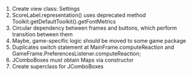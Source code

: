 1) Create view class: Settings
2) ScoreLabel.representation() uses deprecated method Toolkit.getDefaultToolkit().getFontMetrics
3) Circular dependency between frames and buttons, which perform transition between them
5) Maybe, game-specific logic should be moved to some game package
6) Duplicates switch statement at MainFrame.computeReaction 
        and GameFrame.PreferencesListener.computeReaction;
7) JComboBoxes must obtain Maps via constructor
8) Create superclass for JComboBoxes